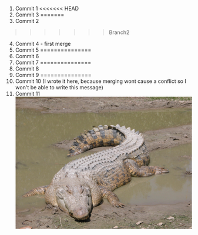 1. Commit 1
<<<<<<< HEAD
3. Commit 3
=======
2. Commit 2
>>>>>>> Branch2
4. Commit 4 - first merge
5. Commit 5
===============
6. Commit 6
7. Commit 7
===============
8. Commit 8
9. Commit 9
===============
10. Commit 10 (I wrote it here, because merging wont cause a conflict so I won't be able to write this message)
11. Commit 11
![](krok.jpg)